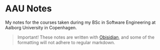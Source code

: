 # AAU Notes
My notes for the courses taken during my BSc in Software Engineering at Aalborg University in Copenhagen.

> Important!
> These notes are written with [Obisidian](https://obsidian.md/), and some of the formatting will not adhere to regular markdown. 
